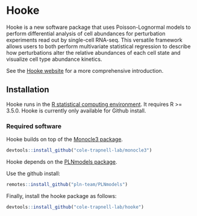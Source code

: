# Hooke

Hooke is a new software package that uses Poisson-Lognormal models to perform differential analysis of cell abundances for perturbation experiments read out by single-cell RNA-seq. This versatile framework allows users to both perform multivariate statistical regression to describe how perturbations alter the relative abundances of each cell state and visualize cell type abundance kinetics.

See the [Hooke website](https://cole-trapnell-lab.github.io/hooke/) for a more comprehensive introduction. 

## Installation

Hooke runs in the [R statistical computing environment](https://www.r-project.org/). It requires R >= 3.5.0. Hooke is currently only available for Github install. 

### Required software

Hooke builds on top of the [Monocle3 package](https://cole-trapnell-lab.github.io/monocle3/docs/installation/). 

```r
devtools::install_github("cole-trapnell-lab/monocle3")
```

Hooke depends on the [PLNmodels package](https://pln-team.github.io/PLNmodels/index.html). 

Use the github install: 

```r 
remotes::install_github("pln-team/PLNmodels")
```

Finally, install the hooke package as follows: 

```r
devtools::install_github("cole-trapnell-lab/hooke")
```
